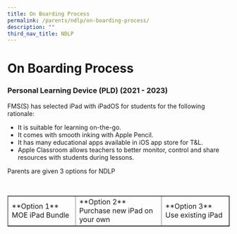 ```yaml
---
title: On Boarding Process
permalink: /parents/ndlp/on-boarding-process/
description: ""
third_nav_title: NDLP
---
```

# On Boarding Process
### **Personal Learning Device (PLD) (2021 - 2023)**

FMS(S) has selected iPad with iPadOS for students for the following rationale:

* It is suitable for learning on-the-go.
* It comes with smooth inking with Apple Pencil.
* It has many educational apps available in iOS app store for T&amp;L.
* Apple Classroom allows teachers to better monitor, control and share resources with students during lessons.

Parents are given 3 options for NDLP

<p>&nbsp;</p>
<table border="1" width="200">
  <tbody>
    <tr>
      <td>**Option 1** MOE iPad Bundle</td>
      <td>**Option 2** Purchase new iPad on your own </td>
      <td>**Option 3** Use existing iPad</td>
    </tr>
  </tbody>
</table>

